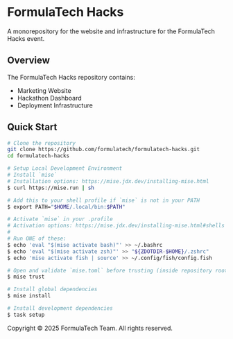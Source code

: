 # FormulaTech Hacks

A monorepository for the website and infrastructure for the FormulaTech Hacks event.

## Overview

The FormulaTech Hacks repository contains:

- Marketing Website
- Hackathon Dashboard
- Deployment Infrastructure

## Quick Start

```bash
# Clone the repository
git clone https://github.com/formulatech/formulatech-hacks.git
cd formulatech-hacks

# Setup Local Development Environment
# Install `mise`
# Installation options: https://mise.jdx.dev/installing-mise.html
$ curl https://mise.run | sh

# Add this to your shell profile if `mise` is not in your PATH
$ export PATH="$HOME/.local/bin:$PATH"

# Activate `mise` in your .profile
# Activation options: https://mise.jdx.dev/installing-mise.html#shells
#
# Run ONE of these:
$ echo 'eval "$(mise activate bash)"' >> ~/.bashrc
$ echo 'eval "$(mise activate zsh)"' >> "${ZDOTDIR-$HOME}/.zshrc"
$ echo 'mise activate fish | source' >> ~/.config/fish/config.fish

# Open and validate `mise.toml` before trusting (inside repository root)
$ mise trust

# Install global dependencies
$ mise install

# Install development dependencies
$ task setup
```

Copyright © 2025 FormulaTech Team. All rights reserved.

